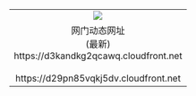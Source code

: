 ﻿<table>
  <tr></tr>
  <tr><td colspan=2 align=center><img src="https://d3kandkg2qcawq.cloudfront.net/Up/oGate.jpg" /></td></tr>
  <tr><td colspan=2 align=center>网门动态网址<br/>(最新)
<br>https://d3kandkg2qcawq.cloudfront.net
<br/>
<br>https://d29pn85vqkj5dv.cloudfront.net
    </td>
  </tr>
</table>
